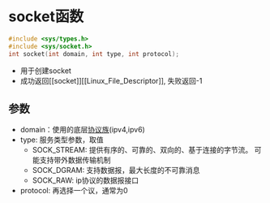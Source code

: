 # socket函数


```c++
#include <sys/types.h>
#include <sys/socket.h>
int socket(int domain, int type, int protocol);
```

-  用于创建socket
- 成功返回[[socket]][[Linux_File_Descriptor]],  失败返回-1
  
## 参数

- domain：使用的底层[协议族](地址族类参数取值.md)(ipv4,ipv6)
- type: 服务类型参数，取值
  - SOCK_STREAM: 提供有序的、可靠的、双向的、基于连接的字节流。 可能支持带外数据传输机制
  - SOCK_DGRAM: 支持数据报，最大长度的不可靠消息
  - SOCK_RAW: ip协议的数据报接口
- protocol: 再选择一个议，通常为0
